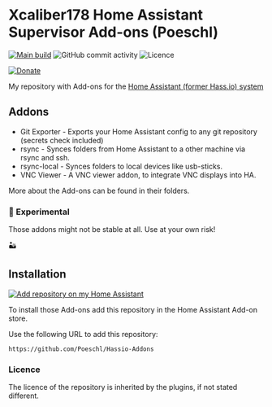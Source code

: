 # Xcaliber178 Home Assistant Supervisor Add-ons (Poeschl)

[![Main build][build-badge]][build-url]
![GitHub commit activity][commit-badge]
![Licence][licence-badge]

[![Donate][donation-badge]][donation-url]

My repository with Add-ons for the [Home Assistant (former Hass.io) system](https://www.home-assistant.io/hassio/)

## Addons


* Git Exporter - Exports your Home Assistant config to any git repository (secrets check included)
* rsync - Synces folders from Home Assistant to a other machine via rsync and ssh.
* rsync-local - Synces folders to local devices like usb-sticks.
* VNC Viewer - A VNC viewer addon, to integrate VNC displays into HA.

More about the Add-ons can be found in their folders.


### 🧪 Experimental

Those addons might not be stable at all. Use at your own risk!

🏜️

## Installation

[![Add repository on my Home Assistant][repository-badge]][repository-url]

To install those Add-ons add this repository in the Home Assistant Add-on store.

Use the following URL to add this repository:

`https://github.com/Poeschl/Hassio-Addons`

### Licence

The licence of the repository is inherited by the plugins, if not stated different.

[build-badge]: https://img.shields.io/github/actions/workflow/status/Poeschl/Hassio-Addons/main-addon-deploy.yaml?branch=main&style=for-the-badge
[build-url]: https://github.com/Poeschl/Hassio-Addons/actions?query=workflow%3A%22Deploy+addons%22
[commit-badge]: https://img.shields.io/github/commit-activity/m/Poeschl/Hassio-Addons?style=for-the-badge
[licence-badge]: https://img.shields.io/github/license/Poeschl/Hassio-Addons?style=for-the-badge
[donation-badge]: https://img.shields.io/badge/Buy%20me%20a%20coffee-%23d32f2f?logo=buy-me-a-coffee&style=for-the-badge&logoColor=white
[donation-url]: https://www.buymeacoffee.com/Poeschl
[repository-badge]: https://img.shields.io/badge/Add%20repository%20to%20my-Home%20Assistant-41BDF5?logo=home-assistant&style=for-the-badge
[repository-url]: https://my.home-assistant.io/redirect/supervisor_add_addon_repository/?repository_url=https%3A%2F%2Fgithub.com%2FPoeschl%2FHassio-Addons
